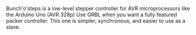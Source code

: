 Bunch'o'steps is a low-level stepper controller for AVR microprocessors like the Arduino Uno (AVR 328p)
Use GRBL when you want a fully featured packer controller.
This one is simpler, synchronous, and easier to use as a slave.
